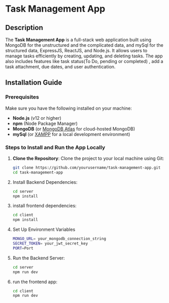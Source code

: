 # Task Management App

## Description

The **Task Management App** is a full-stack web application built using MongoDB for the unstructured and the complicated data, and mySql for the structured data, ExpressJS, ReactJS, and Node.js. It allows users to manage tasks efficiently by creating, updating, and deleting tasks. The app also includes features like task status(To Do, pending or completed) , add a task attachment, due dates, and user authentication.

## Installation Guide

### Prerequisites
Make sure you have the following installed on your machine:
- **Node.js** (v12 or higher)
- **npm** (Node Package Manager)
- **MongoDB** (or [MongoDB Atlas](https://www.mongodb.com/cloud/atlas) for cloud-hosted MongoDB)
- **mySql** (or [XAMPP](https://www.apachefriends.org) for a local development environment)

### Steps to Install and Run the App Locally

1. **Clone the Repository**:
   Clone the project to your local machine using Git:
   ```bash
   git clone https://github.com/yourusername/task-management-app.git
   cd task-management-app

2. Install Backend Dependencies:
    ```bash
    cd server
    npm install

3. install frontend dependencies:
    ```bash
    cd client
    npm install

4. Set Up Environment Variables
    ```bash
    MONGO_URL= your_mongodb_connection_string
    SECRET_TOKEN= your_jwt_secret_key
    PORT=Port

5. Run the Backend Server:
    ```bash
    cd server
    npm run dev

6. run the frontend app:
    ```bash
    cd client
    npm run dev